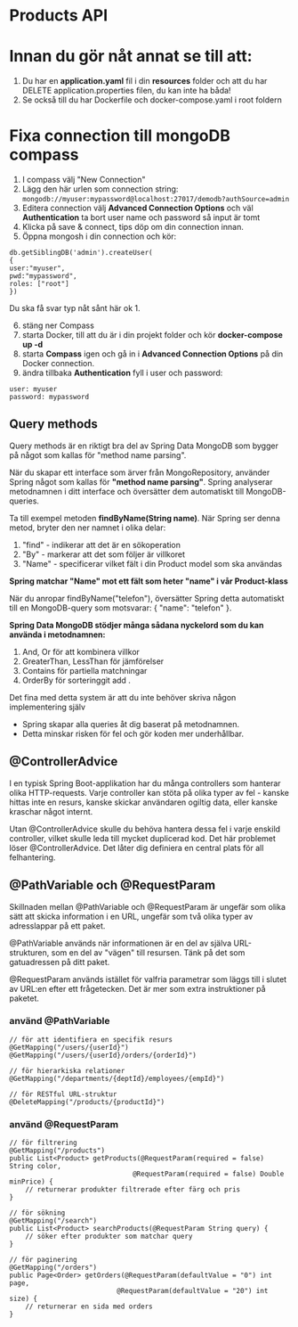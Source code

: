 # Products API

# Innan du gör nåt annat se till att:
1. Du har en **application.yaml** fil i din **resources** folder och att du har DELETE application.properties filen, du kan inte ha båda!
2. Se också till du har Dockerfile och docker-compose.yaml i root foldern

# Fixa connection till mongoDB compass
1. I compass välj "New Connection"
2. Lägg den här urlen som connection string:
```mongodb://myuser:mypassword@localhost:27017/demodb?authSource=admin```
3. Editera connection välj **Advanced Connection Options** och väl **Authentication** ta bort user name och password så input är tomt
4. Klicka på save & connect, tips döp om din connection innan.
5. Öppna mongosh i din connection och kör:
```
db.getSiblingDB('admin').createUser(
{
user:"myuser",
pwd:"mypassword",
roles: ["root"]
})
```
Du ska få svar typ nåt sånt här ok 1.

6. stäng ner Compass
7. starta Docker, till att du är i din projekt folder och kör **docker-compose up -d**
8. starta **Compass** igen och gå in i **Advanced Connection Options** på din Docker connection.
9. ändra tillbaka **Authentication** fyll i user och password:
```
user: myuser
password: mypassword
```

## Query methods
Query methods är en riktigt bra del av Spring Data MongoDB som bygger på 
något som kallas för "method name parsing".

När du skapar ett interface som ärver från MongoRepository, använder Spring något 
som kallas för **"method name parsing"**. Spring analyserar metodnamnen i ditt interface 
och översätter dem automatiskt till MongoDB-queries.

Ta till exempel metoden **findByName(String name)**. När Spring ser denna metod, 
bryter den ner namnet i olika delar:

1. "find" - indikerar att det är en sökoperation
2. "By" - markerar att det som följer är villkoret
3. "Name" - specificerar vilket fält i din Product model som ska användas

**Spring matchar "Name" mot ett fält som heter "name" i vår Product-klass**

När du anropar findByName("telefon"), översätter Spring detta automatiskt till en 
MongoDB-query som motsvarar: { "name": "telefon" }.

**Spring Data MongoDB stödjer många sådana nyckelord som du kan använda i metodnamnen:**
1. And, Or för att kombinera villkor
2. GreaterThan, LessThan för jämförelser
3. Contains för partiella matchningar
4. OrderBy för sorteringgit add .

Det fina med detta system är att du inte behöver skriva någon implementering själv 
- Spring skapar alla queries åt dig baserat på metodnamnen. 
- Detta minskar risken för fel och gör koden mer underhållbar.

## @ControllerAdvice
I en typisk Spring Boot-applikation har du många controllers som hanterar olika 
HTTP-requests. Varje controller kan stöta på olika typer av fel - kanske hittas inte en 
resurs, kanske skickar användaren ogiltig data, eller kanske kraschar något internt.

Utan @ControllerAdvice skulle du behöva hantera dessa fel i varje enskild controller, 
vilket skulle leda till mycket duplicerad kod. 
Det här problemet löser @ControllerAdvice. Det låter dig definiera en central plats 
för all felhantering.

## @PathVariable och @RequestParam
Skillnaden mellan @PathVariable och @RequestParam är ungefär som olika sätt att skicka information i en URL, 
ungefär som två olika typer av adresslappar på ett paket.

@PathVariable används när informationen är en del av själva URL-strukturen, 
som en del av "vägen" till resursen. Tänk på det som gatuadressen på ditt paket. 

@RequestParam används istället för valfria parametrar som läggs till i slutet av URL:en 
efter ett frågetecken. Det är mer som extra instruktioner på paketet.

### använd @PathVariable
```
// för att identifiera en specifik resurs
@GetMapping("/users/{userId}")
@GetMapping("/users/{userId}/orders/{orderId}")

// för hierarkiska relationer
@GetMapping("/departments/{deptId}/employees/{empId}")

// för RESTful URL-struktur
@DeleteMapping("/products/{productId}")
```

### använd @RequestParam
```
// för filtrering
@GetMapping("/products")
public List<Product> getProducts(@RequestParam(required = false) String color,
                               @RequestParam(required = false) Double minPrice) {
    // returnerar produkter filtrerade efter färg och pris
}

// för sökning
@GetMapping("/search")
public List<Product> searchProducts(@RequestParam String query) {
    // söker efter produkter som matchar query
}

// för paginering
@GetMapping("/orders")
public Page<Order> getOrders(@RequestParam(defaultValue = "0") int page,
                           @RequestParam(defaultValue = "20") int size) {
    // returnerar en sida med orders
}
```
